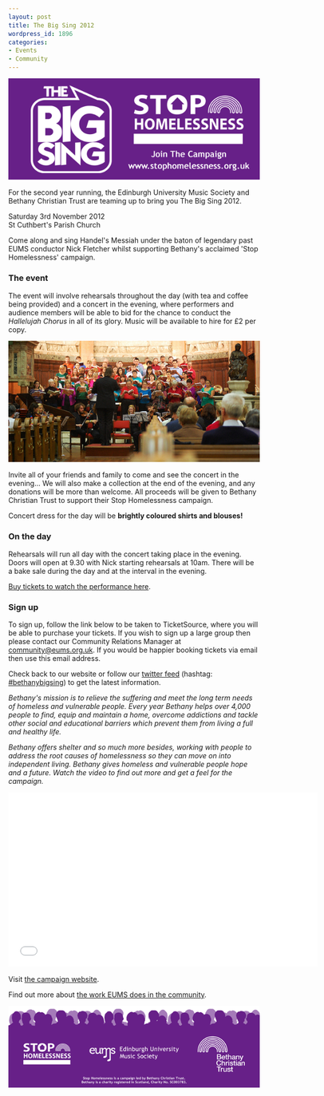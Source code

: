 ```yaml
---
layout: post
title: The Big Sing 2012
wordpress_id: 1896
categories:
- Events
- Community
---
```


![The Big Sing 2012](/assets/img/big-sing/header.png)

<p class="hero">
For the second year running, the Edinburgh University Music Society and Bethany
Christian Trust are teaming up to bring you The Big Sing 2012.
</p>

<p class="hero">
Saturday 3rd November 2012<br>
St Cuthbert's Parish Church
</p>

<p class="hero">
Come along and sing Handel's Messiah under the baton of legendary past EUMS
conductor Nick Fletcher whilst supporting Bethany's acclaimed 'Stop
Homelessness' campaign.
</p>

### The event

The event will involve rehearsals throughout the day (with tea and coffee being
provided) and a concert in the evening, where performers and audience members
will be able to bid for the chance to conduct the *Hallelujah Chorus* in all of
its glory. Music will be available to hire for &pound;2 per copy.

![The Big Sing 2011 in full swing.](/assets/img/big-sing/2011-concert.jpg "The Big Sing 2011 in full swing.")

Invite all of your friends and family to come and see the concert in the
evening... We will also make a collection at the end of the evening, and any
donations will be more than welcome. All proceeds will be given to Bethany
Christian Trust to support their Stop Homelessness campaign.

Concert dress for the day will be **brightly coloured shirts and blouses!**

### On the day

Rehearsals will run all day with the concert taking place in the evening. Doors
will open at 9.30 with Nick starting rehearsals at 10am. There will be a bake
sale during the day and at the interval in the evening.

[Buy tickets to watch the performance here](/blog/2012/bigsingconcert2012).

### Sign up

To sign up, follow the link below to be taken to TicketSource, where you will be
able to purchase your tickets. If you wish to sign up a large group then please
contact our Community Relations Manager at [community@eums.org.uk](mailto:community@eums.org.uk).
If you would be happier booking tickets via email then use this email
address.

Check back to our website or follow our [twitter feed](https://twitter.com/edmusicsociety)
(hashtag: [#bethanybigsing](https://twitter.com/#!/search/%23bethanybigsing))
to get the latest information.

*Bethany's mission is to relieve the suffering and meet the long
term needs of homeless and vulnerable people. Every year Bethany helps over
4,000 people to find, equip and maintain a home, overcome addictions and tackle
other social and educational barriers which prevent them from living a full and
healthy life.*

*Bethany offers shelter and so much more besides, working with people to
address the root causes of homelessness so they can move on into independent
living. Bethany gives homeless and vulnerable people hope and a future. Watch
the video to find out more and get a feel for the campaign.*

<iframe width="620" height="349" src="//www.youtube.com/embed/WbLDUHq24Ek" frameborder="0" allowfullscreen></iframe>

Visit [the campaign website](http://www.stophomelessness.org.uk/).

Find out more about [the work EUMS does in the community](/community/).

![](/assets/img/big-sing/footer.png)
